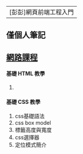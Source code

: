 <table>
    <tr>
        <td>[彭彭]網頁前端工程入門</td>
    </tr>
</table>

## 僅個人筆記
## [網路課程](https://www.youtube.com/watch?v=SRbewm2AUew&list=PL-g0fdC5RMbpqZ0bmvJTgVTS4tS3txRVp)

#### 基礎 HTML 教學
1. 

#### 基礎 CSS 教學
1. css基礎語法
2. css box model
3. 標籤高度與寬度
4. css選擇器
5. 定位模式簡介
